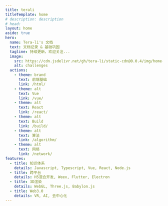 ```yaml
---
title: terali
titleTemplate: home
# description: description
# head:
layout: home
aside: true
hero:
  name: Tera-li's 文档
  text: 文档记录 & 基础巩固
  tagline: 持续更新，欢迎关注...
  image:
    src: https://cdn.jsdelivr.net/gh/tera-li/static-cdn@0.0.4/img/home-bg.svg
    alt: challenges
  actions:
    - theme: brand
      text: 前端基础
      link: /html/
    - theme: alt
      text: Vue
      link: /vue/
    - theme: alt
      text: React
      link: /react/
    - theme: alt
      text: Build
      link: /build/
    - theme: alt
      text: 算法
      link: /algorithm/
    - theme: alt
      text: 网络
      link: /network/
features:
  - title: 知识体系
    details: Javascript, Typescript, Vue, React, Node.js
  - title: 跨平台
    details: H5混合开发, Weex, Flutter, Electron
  - title: 3D渲染
    details: WebGL, Three.js, Babylon.js
  - title: Web3.0
    details: VR, AI, 去中心化
---
```


<!--
.md中配置权限 > config中配置
title：浏览器标签，｜ 左侧标签
titleTemplate：浏览器标签，｜ 右侧标签
description：页面描述，自动注入meta
head：页面head标签，自动注入meta
layout：页面的布局
layout: home
  hero: 定义主要内容布局，首页
  features: 描述某特性
 -->
